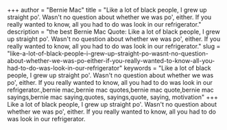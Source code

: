 +++
author = "Bernie Mac"
title = "Like a lot of black people, I grew up straight po'. Wasn't no question about whether we was po', either. If you really wanted to know, all you had to do was look in our refrigerator."
description = "the best Bernie Mac Quote: Like a lot of black people, I grew up straight po'. Wasn't no question about whether we was po', either. If you really wanted to know, all you had to do was look in our refrigerator."
slug = "like-a-lot-of-black-people-i-grew-up-straight-po-wasnt-no-question-about-whether-we-was-po-either-if-you-really-wanted-to-know-all-you-had-to-do-was-look-in-our-refrigerator"
keywords = "Like a lot of black people, I grew up straight po'. Wasn't no question about whether we was po', either. If you really wanted to know, all you had to do was look in our refrigerator.,bernie mac,bernie mac quotes,bernie mac quote,bernie mac sayings,bernie mac saying,quotes, sayings,quote, saying, motivation"
+++
Like a lot of black people, I grew up straight po'. Wasn't no question about whether we was po', either. If you really wanted to know, all you had to do was look in our refrigerator.
